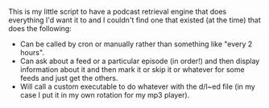 This is my little script to have a podcast retrieval engine that does
everything I'd want it to and I couldn't find one that existed (at the time)
that does the following:

*  Can be called by cron or manually rather than something like "every 2 hours".
*  Can ask about a feed or a particular episode (in order!) and then
display information about it and then mark it or skip it or whatever for some
feeds and just get the others.
*  Will call a custom executable to do whatever with the d/l~ed file (in my case
I put it in my own rotation for my mp3 player).
